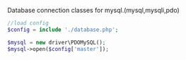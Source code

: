  Database connection classes for mysql.(mysql,mysqli,pdo)

```php
//load config
$config = include './database.php';

$mysql = new driver\PDOMySQL();
$mysql->open($config['master']);
```

